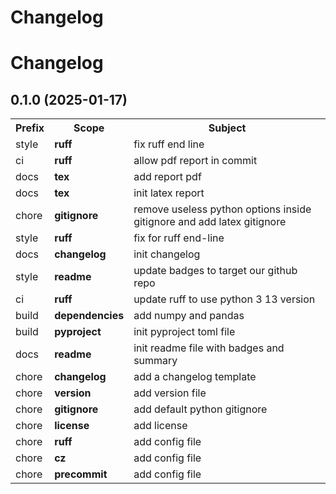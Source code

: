 # Changelog


# Changelog


## 0.1.0 (2025-01-17)


<table>
  <tr>
    <th>Prefix</th>
    <th>Scope</th>
    <th>Subject</th>
  </tr>
            <tr>
        <td>style</td>
        <td><strong>ruff</strong></td>
        <td>fix ruff end line</td>
      </tr>
                <tr>
        <td>ci</td>
        <td><strong>ruff</strong></td>
        <td>allow pdf report in commit</td>
      </tr>
                <tr>
        <td>docs</td>
        <td><strong>tex</strong></td>
        <td>add report pdf</td>
      </tr>
                <tr>
        <td>docs</td>
        <td><strong>tex</strong></td>
        <td>init latex report</td>
      </tr>
                <tr>
        <td>chore</td>
        <td><strong>gitignore</strong></td>
        <td>remove useless python options inside gitignore and add latex gitignore</td>
      </tr>
                <tr>
        <td>style</td>
        <td><strong>ruff</strong></td>
        <td>fix for ruff end-line</td>
      </tr>
                <tr>
        <td>docs</td>
        <td><strong>changelog</strong></td>
        <td>init changelog</td>
      </tr>
                <tr>
        <td>style</td>
        <td><strong>readme</strong></td>
        <td>update badges to target our github repo</td>
      </tr>
                <tr>
        <td>ci</td>
        <td><strong>ruff</strong></td>
        <td>update ruff to use python 3 13 version</td>
      </tr>
                <tr>
        <td>build</td>
        <td><strong>dependencies</strong></td>
        <td>add numpy and pandas</td>
      </tr>
                <tr>
        <td>build</td>
        <td><strong>pyproject</strong></td>
        <td>init pyproject toml file</td>
      </tr>
                <tr>
        <td>docs</td>
        <td><strong>readme</strong></td>
        <td>init readme file with badges and summary</td>
      </tr>
                <tr>
        <td>chore</td>
        <td><strong>changelog</strong></td>
        <td>add a changelog template</td>
      </tr>
                <tr>
        <td>chore</td>
        <td><strong>version</strong></td>
        <td>add version file</td>
      </tr>
                <tr>
        <td>chore</td>
        <td><strong>gitignore</strong></td>
        <td>add default python gitignore</td>
      </tr>
                <tr>
        <td>chore</td>
        <td><strong>license</strong></td>
        <td>add license</td>
      </tr>
                <tr>
        <td>chore</td>
        <td><strong>ruff</strong></td>
        <td>add config file</td>
      </tr>
                <tr>
        <td>chore</td>
        <td><strong>cz</strong></td>
        <td>add config file</td>
      </tr>
                <tr>
        <td>chore</td>
        <td><strong>precommit</strong></td>
        <td>add config file</td>
      </tr>
      </table>
